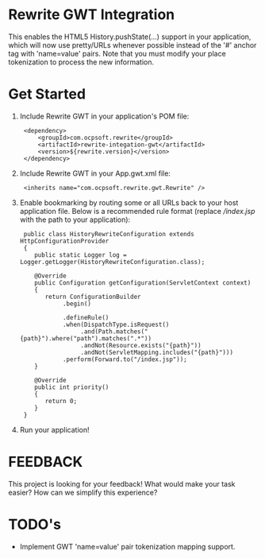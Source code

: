Rewrite GWT Integration
=================================================

This enables the HTML5 History.pushState(...) support in your application, which will now use pretty/URLs whenever possible instead of the '#' anchor tag with 'name=value' pairs. Note that you must modify your place tokenization to process the new information.

Get Started
===========

1. Include Rewrite GWT in your application's POM file:

        <dependency>
            <groupId>com.ocpsoft.rewrite</groupId>
            <artifactId>rewrite-integation-gwt</artifactId>
            <version>${rewrite.version}</version>
        </dependency>

2. Include Rewrite GWT in your App.gwt.xml file:

        <inherits name="com.ocpsoft.rewrite.gwt.Rewrite" />

3. Enable bookmarking by routing some or all URLs back to your host application file. Below is a recommended rule format (replace */index.jsp* with the path to your application):

        public class HistoryRewriteConfiguration extends HttpConfigurationProvider
        {
           public static Logger log = Logger.getLogger(HistoryRewriteConfiguration.class);
        
           @Override
           public Configuration getConfiguration(ServletContext context)
           {
              return ConfigurationBuilder
                   .begin()
            
                   .defineRule()
                   .when(DispatchType.isRequest()
                        .and(Path.matches("{path}").where("path").matches(".*"))
                        .andNot(Resource.exists("{path}"))
                        .andNot(ServletMapping.includes("{path}")))
                   .perform(Forward.to("/index.jsp"));
           }
            
           @Override
           public int priority()
           {
              return 0;
           }
        }

4. Run your application!

FEEDBACK
========
This project is looking for your feedback! What would make your task easier? How can we simplify this experience?

TODO's
======

 * Implement GWT 'name=value' pair tokenization mapping support.

